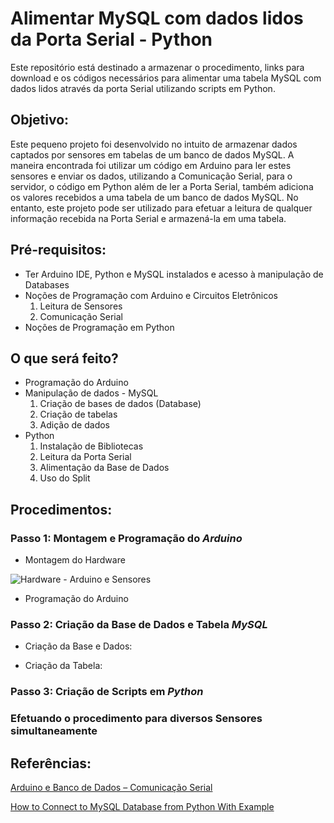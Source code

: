 # Alimentar MySQL com dados lidos da Porta Serial - Python
Este repositório está destinado a armazenar o procedimento, links para download e os códigos necessários para alimentar uma tabela MySQL com dados lidos através da porta Serial utilizando scripts em Python.

## Objetivo:
Este pequeno projeto foi desenvolvido no intuito de armazenar dados captados por sensores em tabelas de um banco de dados MySQL.
A maneira encontrada foi utilizar um código em Arduino para ler estes sensores e enviar os dados, utilizando a Comunicação Serial, para o servidor, o código em Python além de ler a Porta Serial, também adiciona os valores recebidos a uma tabela de um banco de dados MySQL. No entanto, este projeto pode ser utilizado para efetuar a leitura de qualquer informação recebida na Porta Serial e armazená-la em uma tabela. 

## Pré-requisitos:
* Ter Arduino IDE, Python e MySQL instalados e acesso à manipulação de Databases
* Noções de Programação com Arduino e Circuitos Eletrônicos
	1. Leitura de Sensores
	2. Comunicação Serial
* Noções de Programação em Python

## O que será feito?
* Programação do Arduino
* Manipulação de dados - MySQL
	1. Criação de bases de dados (Database)
	2. Criação de tabelas
	3. Adição de dados
* Python
	1. Instalação de Bibliotecas
	2. Leitura da Porta Serial
	3. Alimentação da Base de Dados
	4. Uso do Split

## Procedimentos:

### Passo 1: Montagem e Programação do *Arduino*

* Montagem do Hardware

![Hardware - Arduino e Sensores](https://upload.wikimedia.org/wikipedia/commons/thumb/d/d9/Arduino_ftdi_chip-1.jpg/200px-Arduino_ftdi_chip-1.jpg)

* Programação do Arduino

### Passo 2: Criação da Base de Dados e Tabela *MySQL*

* Criação da Base e Dados:

* Criação da Tabela:

### Passo 3: Criação de Scripts em *Python*

### Efetuando o procedimento para diversos Sensores simultaneamente

## Referências:
[Arduino e Banco de Dados – Comunicação Serial](http://josecintra.com/blog/arduino-banco-dados-comunicacao-serial/)

[How to Connect to MySQL Database from Python With Example](https://www.thegeekstuff.com/2016/06/mysql-connector-python/)
